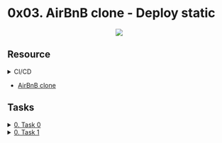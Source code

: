 # 0x03. AirBnB clone - Deploy static 

<p align="center">
  <img src="https://s3.amazonaws.com/intranet-projects-files/holbertonschool-higher-level_programming+/288/aribnb_diagram_0.jpg?cache=off"/>
</p>

## Resource

<details>
<summary>CI/CD</summary><br>
<a href='https://postimg.cc/FkQnbL3j' target='_blank'><img src='https://i.postimg.cc/MHc2S0Gr/image.png' border='0' alt='image'/></a>
<ul>
  <li>Links from screenshot
  <ul>
      <li><a href="http://agilemanifesto.org/principles.html">Twelve Principles of Agile Software</a></li>
  </ul>
  </li>
</ul>
</details>

- [AirBnB clone](./Concept_AirBnB-clone_ALX-Africa-Intranet.html)

## Tasks

<details>
<summary><a href="./dummyfile">0. Task 0</a></summary><br>
image source.
</details>

<details>
<summary><a href="./dummyfile">0. Task 1</a></summary><br>
image source
<ul>
  <li>Links from screenshot
  <ul>
      <li><a href="https://google.com">Google</a></li>
  </ul>
  </li>
</ul>
</details>
